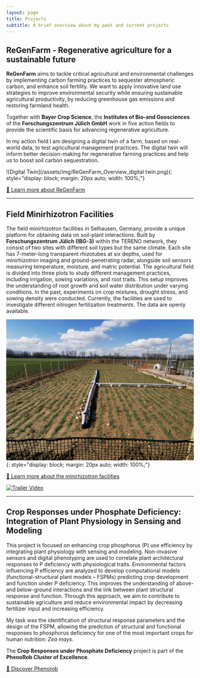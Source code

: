```yaml
---
layout: page
title: Projects
subtitle: A brief overview about my past and current projects
---
```


## ReGenFarm - Regenerative agriculture for a sustainable future

**ReGenFarm** aims to tackle critical agricultural and environmental challenges by implementing carbon farming practices to sequester atmospheric carbon, and enhance soil fertility. We want to apply innovative land use strategies to improve environmental security while ensuring sustainable agricultural productivity, by reducing greenhouse gas emissions and restoring farmland health.

Together with **Bayer Crop Science**, the **Institutes of Bio-and Geosciences** of the **Forschungszentrum Jülich GmbH** work in five action fields to provide the scientific basis for advancing regenerative agriculture.

In my action field I am designing a digital twin of a farm, based on real-world data, to test agricultural management practices. The digital twin will inform better decision-making for regenerative farming practices and help us to boost soil carbon sequestration.

![Digital Twin](/assets/img/ReGenFarm_Overview_digital twin.png){: style="display: block; margin: 20px auto; width: 100%;"}

[🔗 Learn more about ReGenFarm](https://www.fz-juelich.de/en/ibg/ibg-3/expertise/transfer-innovation/transfer/regenfarm) 

---

## Field Minirhizotron Facilities

The field minirhizotron facilities in Selhausen, Germany, provide a unique platform for obtaining data on soil-plant interactions. Built by **Forschungszentrum Jülich (IBG-3)** within the TERENO network, they consist of two sites with different soil types but the same climate. Each site has 7-meter-long transparent rhizotubes at six depths, used for minirhizotron imaging and ground-penetrating radar, alongside soil sensors measuring temperature, moisture, and matric potential. The agricultural field is divided into three plots to study different management practices, including irrigation, sowing variations, and root traits. This setup improves the understanding of root growth and soil water distribution under varying conditions. In the past, experiments on crop mixtures, drought stress, and sowing density were conducted. Currently, the facilities are used to investigate different nitrogen fertilization treatments. The data are openly available.

![Minirhizotron](/assets/img/minirhizo_outside.jpg){: style="display: block; margin: 20px auto; width: 100%;"}


[🔗 Learn more about the minirhizotron facilities](https://www.fz-juelich.de/de/ibg/ibg-3/forschung/modellierung-terrestrischer-systeme/boden-wurzelsysteme-und-rhizosphaerenprozesse/field-minirhizotron-facilities?expand=translations,fzjsettings,nearest-institut)  

[![Trailer Video](https://www.youtube.com/watch?v=w31EZkB6Nfs/0.jpg)](https://www.youtube.com/watch?v=w31EZkB6Nfs)

---

## Crop Responses under Phosphate Deficiency: Integration of Plant Physiology in Sensing and Modeling

This project is focused on enhancing crop phosphorus (P) use efficiency by integrating plant physiology with sensing and modeling. Non-invasive sensors and digital phenotyping are used to correlate plant architectural responses to P deficiency with physiological traits. Environmental factors influencing P efficiency are analyzed to develop computational models (functional-structural plant models – FSPMs) predicting crop development and function under P deficiency. This improves the understanding of above- and below-ground interactions and the link between plant structural response and function. Through this approach, we aim to contribute to sustainable agriculture and reduce environmental impact by decreasing fertilizer input and increasing efficiency.

My task was the identification of structural response parameters and the design of the FSPM, allowing the prediction of structural and functional responses to phosphorus deficiency for one of the most important crops for human nutrition: *Zea mays*.

The **Crop Responses under Phosphate Deficiency** project is part of the **PhenoRob Cluster of Excellence**. 

[🔗 Discover Phenorob](https://www.phenorob.de/)
